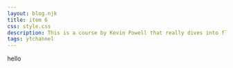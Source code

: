 ```yaml
---
layout: blog.njk
title: item 6
css: style.css
description: This is a course by Kevin Powell that really dives into flexbox.
tags: ytchannel
---
```


hello